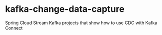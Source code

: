 # kafka-change-data-capture
Spring Cloud Stream Kafka projects that show how to use CDC with Kafka Connect
